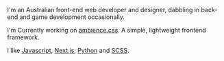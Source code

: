 I'm an Australian front-end web developer and designer, dabbling in back-end and game development occasionally.

I'm Currently working on [ambience.css](https://github.com/Ambience-Studios/ambience.css). A simple, lightweight frontend framework.

I like [Javascript](https://www.javascript.com/), [Next.js](https://nextjs.org/), [Python](https://www.python.org/) and [SCSS](https://sass-lang.com/).
